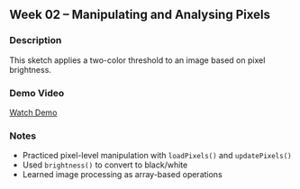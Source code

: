 ## Week 02 – Manipulating and Analysing Pixels

### Description
This sketch applies a two-color threshold to an image based on pixel brightness.

### Demo Video
[Watch Demo](https://drive.google.com/file/d/1TYYBwuvNng_qHjOGHy0TrI7-Vsl8Roqg/view?usp=drive_link)

### Notes
- Practiced pixel-level manipulation with `loadPixels()` and `updatePixels()`
- Used `brightness()` to convert to black/white
- Learned image processing as array-based operations
